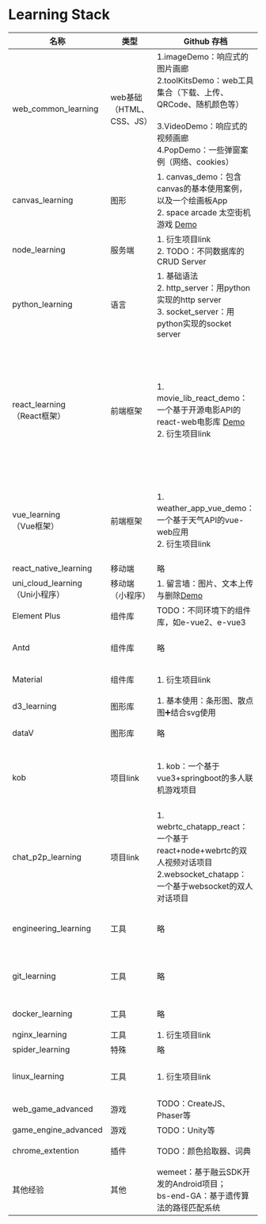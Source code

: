 # Learning Stack

| 名称                                  | 类型                      | Github 存档                                                  | 技术点与经验                                                 | Status                                                     |
| ------------------------------------- | ------------------------- | ------------------------------------------------------------ | ------------------------------------------------------------ | ---------------------------------------------------------- |
| web_common_learning                   | web基础 （HTML、CSS、JS） | 1.imageDemo：响应式的图片画廊<br />2.toolKitsDemo：web工具集合（下载、上传、QRCode、随机颜色等）<br /><br />3.VideoDemo：响应式的视频画廊<br />4.PopDemo：一些弹窗案例（网络、cookies） | **自定义样式库（待整合）**、响应式布局（flex、媒体查询）<br />事件处理：HTML DOM、DOM2、懒加载<br /> | ★★☆<br />[Details](web_common_learning/README.md)<br />    |
| canvas_learning                       | 图形                      | 1. canvas_demo：包含canvas的基本使用案例，以及一个绘画板App<br />2. space arcade 太空街机游戏 [Demo]([https://comfy-haupia-02c33d.netlify.app](https://comfy-haupia-02c33d.netlify.app/)) | canvas工具类、碰撞检测、拖拽；<br />片头动画、资源加载机制、粒子特效、JS的面向对象开发 | ★★<br />[Details](canvas_learning/readme.md)               |
| node_learning                         | 服务端                    | 1. 衍生项目link<br />2. TODO：不同数据库的CRUD Server        | Node Web：Express<br />Cors<br />socket.io                   | ★☆<br />                                                   |
| python_learning                       | 语言                      | 1. 基础语法<br />2. http_server：用python实现的http server<br />3. socket_server：用python实现的socket server | 简易server搭建                                               | ★☆                                                         |
| react_learning<br />（React框架）     | 前端框架                  | 1. movie_lib_react_demo：一个基于开源电影API的react-web电影库 [Demo](https://comfy-haupia-02c33d.netlify.app/)<br />2. 衍生项目link | SPA：react-router<br />Redux<br /><br />React生命周期<br />React Hooks：useEffect、useState、useCallback、useContext<br />React组件（传子组件{{children}}、传参props） | ★★<br />                                                   |
| vue_learning<br />（Vue框架）         | 前端框架                  | 1. weather_app_vue_demo：一个基于天气API的vue-web应用<br />2. 衍生项目link | SPA：vue-router<br />Vuex<br /><br />Vue生命周期<br />Vue Hooks<br />Vue语法糖<br />Vue组件 | ★★<br />                                                   |
| react_native_learning                 | 移动端                    | 略                                                           |                                                              | ★☆                                                         |
| uni_cloud_learning<br />（Uni小程序） | 移动端（小程序）          | 1. 留言墙：图片、文本上传与删除[Demo]()                      | 云函数使用、云数据库                                         | ★☆                                                         |
| Element Plus                          | 组件库                    | TODO：不同环境下的组件库，如e-vue2、e-vue3                   |                                                              | ★☆                                                         |
| Antd                                  | 组件库                    | 略                                                           | Antd for react：组件使用与二次开发<br />Antd Pro             | ★☆                                                         |
| Material                              | 组件库                    | 1. 衍生项目link                                              | Material for react：组件使用与二次开发                       | ★                                                          |
| d3_learning                           | 图形库                    | 1. 基本使用：条形图、散点图➕结合svg使用                      |                                                              | ★                                                          |
| dataV                                 | 图形库                    | 略                                                           | dataV for Vue：可视化图形使用                                | ★☆                                                         |
| kob                                   | 项目link                  | 1. kob：一个基于vue3+springboot的多人联机游戏项目            | springboot：web开发<br />springcloud：security权限、匹配服务、测评服务 | ★★☆<br />[Details](https://github.com/juemuel/Kob-of-Game) |
| chat_p2p_learning                     | 项目link                  | 1. webrtc_chatapp_react：一个基于react+node+webrtc的双人视频对话项目<br />2.websocket_chatapp：一个基于websocket的双人对话项目 | WebRTC：socket.io➕socket.io-client<br />WebSocket            | ★★☆                                                        |
| engineering_learning                  | 工具                      | 略                                                           | webpack<br />vite<br />gulp等<br />Eslint、Babel             | ★☆                                                         |
| git_learning                          | 工具                      | 略                                                           | git push、pull及常见问题<br />git actions + gh pages持续部署 | ★★☆<br />[Details](git_learning/readme.md)                 |
| docker_learning                       | 工具                      | 略                                                           | docker 镜像迁移、部署                                        | ★                                                          |
| nginx_learning                        | 工具                      | 1. 衍生项目link                                              |                                                              | ☆                                                          |
| spider_learning                       | 特殊                      | 略                                                           |                                                              | ☆                                                          |
| linux_learning                        | 工具                      | 1. 衍生项目link                                              | 脚本语言：shell<br />工具：vim、tmux、docker等               | ★★                                                         |
| web_game_advanced                     | 游戏                      | TODO：CreateJS、Phaser等                                     |                                                              | \                                                          |
| game_engine_advanced                  | 游戏                      | TODO：Unity等                                                |                                                              | \                                                          |
| chrome_extention                      | 插件                      | TODO：颜色拾取器、词典                                       | Chrome 简易插件开发                                          | ★☆                                                         |
| 其他经验                              | 其他                      | wemeet：基于融云SDK开发的Android项目；<br />bs-end-GA：基于遗传算法的路径匹配系统 | Android Java开发<br />路径匹配算法                           | ★☆                                                         |

